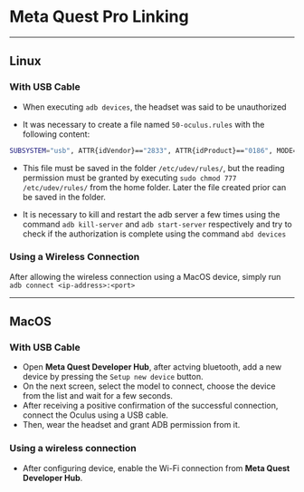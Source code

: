 # Meta Quest Pro Linking
___
## Linux
### With USB Cable
- When executing ```adb devices```, the headset was said to be unauthorized

- It was necessary to create a file named ```50-oculus.rules``` with the following content:
```bash
SUBSYSTEM="usb", ATTR{idVendor}=="2833", ATTR{idProduct}=="0186", MODE="0660" group="plugdev", symlink+="ocuquest%n"
```

- This file must be saved in the folder ```/etc/udev/rules/```, but the reading permission must be granted by executing  ```sudo chmod 777 /etc/udev/rules/``` from the home folder. Later the file created prior can be saved in the folder.

- It is necessary to kill and restart the adb server a few times using the command ```adb kill-server``` and ```adb start-server``` respectively and try to check if the authorization is complete using the command ```abd devices```

### Using a Wireless Connection
After allowing the wireless connection using a MacOS device, simply run ```adb connect <ip-address>:<port>```
___
## MacOS
### With USB Cable

- Open **Meta Quest Developer Hub**, after actving bluetooth, add a new device by pressing the ```Setup new device``` button.
- On the next screen, select the model to connect, choose the device from the list and wait for a few seconds.
- After receiving a positive confirmation of the successful connection, connect the Oculus using a USB cable.
- Then, wear the headset and grant ADB permission from it.

### Using a wireless connection

- After configuring device, enable the Wi-Fi connection from **Meta Quest Developer Hub**.